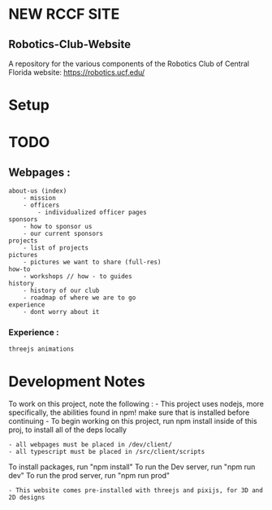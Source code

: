 # NEW RCCF SITE
## Robotics-Club-Website
A repository for the various components of the Robotics Club of Central Florida website: https://robotics.ucf.edu/


# Setup

# TODO

## Webpages : 
    about-us (index)
        - mission
        - officers
            - individualized officer pages
    sponsors
        - how to sponsor us
        - our current sponsors
    projects
        - list of projects
    pictures
        - pictures we want to share (full-res)
    how-to
        - workshops // how - to guides
    history
        - history of our club
        - roadmap of where we are to go
    experience
        - dont worry about it
### Experience :
    threejs animations


# Development Notes
To work on this project, note the following : 
    - This project uses nodejs, more specifically, the abilities found in npm! make sure that is installed before continuing
    - To begin working on this project, run npm install inside of this proj, to install all of the deps locally

    - all webpages must be placed in /dev/client/
    - all typescript must be placed in /src/client/scripts
To install packages, run "npm install"
To run the Dev server, run "npm run dev"
To run the prod server, run "npm run prod"

    - This website comes pre-installed with threejs and pixijs, for 3D and 2D designs
    
